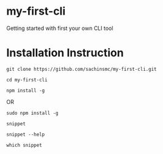 # my-first-cli
Getting started with first your own CLI tool

# Installation Instruction

`git clone https://github.com/sachinsmc/my-first-cli.git`


`cd my-first-cli`


`npm install -g`

 OR
 
`sudo npm install -g`

`snippet`

`snippet --help`

`which snippet`

